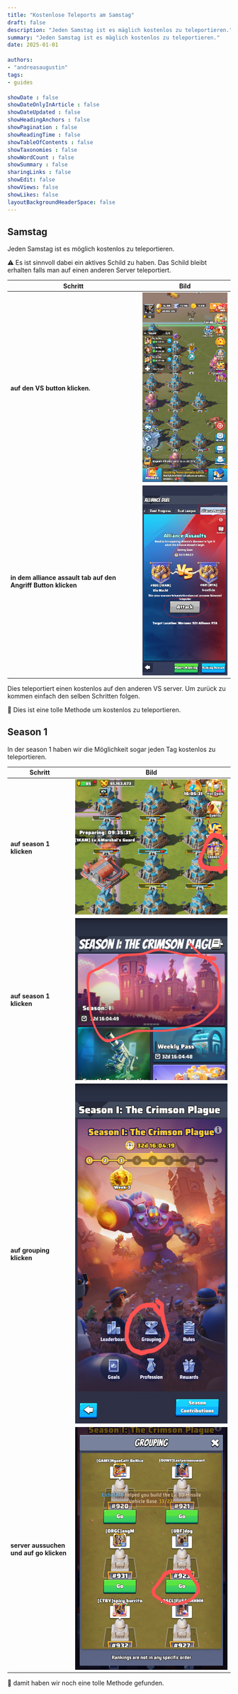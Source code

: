 ```yaml
---
title: "Kostenlose Teleports am Samstag"
draft: false
description: "Jeden Samstag ist es mäglich kostenlos zu teleportieren."
summary: "Jeden Samstag ist es mäglich kostenlos zu teleportieren."
date: 2025-01-01

authors:
- "andreasaugustin"
tags:
- guides

showDate : false
showDateOnlyInArticle : false
showDateUpdated : false
showHeadingAnchors : false
showPagination : false
showReadingTime : false
showTableOfContents : false
showTaxonomies : false
showWordCount : false
showSummary : false
sharingLinks : false
showEdit: false
showViews: false
showLikes: false
layoutBackgroundHeaderSpace: false
---
```


## Samstag

Jeden Samstag ist es möglich kostenlos zu teleportieren.

:warning: Es ist sinnvoll dabei ein aktives Schild zu haben. Das Schild bleibt erhalten falls man auf einen anderen Server teleportiert.

| Schritt | Bild |
| ---- | ----- |
| **auf den VS button klicken.** | ![vs_button](vs_button.png) |
|**in dem alliance assault tab auf den Angriff Button klicken** | ![attack_button](attack_button.png) |

Dies teleportiert einen kostenlos auf den anderen VS server. Um zurück zu kommen einfach den selben Schritten folgen.

:ninja: Dies ist eine tolle Methode um kostenlos zu teleportieren.

## Season 1

In der season 1 haben wir die Möglichkeit sogar jeden Tag kostenlos zu teleportieren.

| Schritt | Bild |
| ------- | ---- |
| **auf season 1 klicken** | ![season1_main](season1_main.png) |
| **auf season 1 klicken** | ![season1_sub](season1_sub.png) |
| **auf grouping klicken** | ![season1_grouping](season1_grouping.png) |
| **server aussuchen und auf go klicken**| ![season1_go](season1_go.png) |

:ninja: damit haben wir noch eine tolle Methode gefunden.
